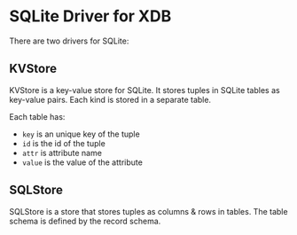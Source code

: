# SQLite Driver for XDB

There are two drivers for SQLite:

## KVStore

KVStore is a key-value store for SQLite. It stores tuples in SQLite tables as key-value pairs. Each kind is stored in a separate table.

Each table has:

- `key` is an unique key of the tuple
- `id` is the id of the tuple
- `attr` is attribute name
- `value` is the value of the attribute

## SQLStore

SQLStore is a store that stores tuples as columns & rows in tables. The table schema is defined by the record schema.
